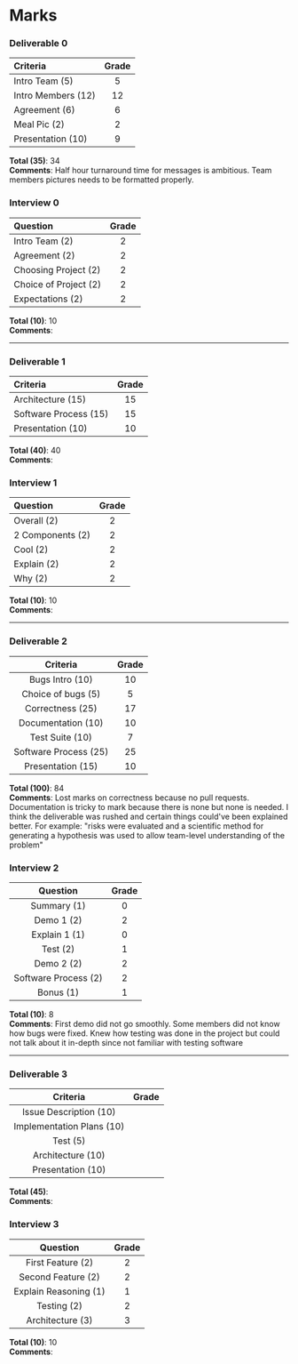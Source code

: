 # Marks

### Deliverable 0

| Criteria | Grade |
| :------- | :-----: |
| Intro Team (5) | 5 | 
| Intro Members (12) | 12 |  
| Agreement (6) | 6 |  
| Meal Pic (2) | 2 |  
| Presentation (10) | 9 | 

**Total (35)**: 34  
**Comments**: Half hour turnaround time for messages is ambitious. Team members pictures needs to be formatted properly.  

### Interview 0

| Question | Grade |
| :------- | :-----: |
| Intro Team (2) | 2 |
| Agreement (2) | 2 |
| Choosing Project (2) | 2 |  
| Choice of Project (2) | 2 |  
| Expectations (2) | 2 |  

**Total (10)**: 10  
**Comments**:  

----------------

### Deliverable 1

| Criteria | Grade |
| :------- | :-----: |
| Architecture (15) | 15 |  
| Software Process (15) | 15 |  
| Presentation (10) | 10 |  

**Total (40)**: 40  
**Comments**:  

### Interview 1

| Question | Grade |
| :------- | :-----: |
| Overall (2) | 2 |  
| 2 Components (2) | 2 |  
| Cool (2) | 2 |  
| Explain (2) | 2 |  
| Why (2) | 2 |  

**Total (10)**: 10   
**Comments**:  

-----------------

### Deliverable 2

| Criteria | Grade |
| :-------: | :-----: |
| Bugs Intro (10) | 10 |  
| Choice of bugs (5) | 5 |  
| Correctness (25) | 17 |  
| Documentation (10) | 10 |
| Test Suite (10) | 7 | 
| Software Process (25) | 25 |
| Presentation (15) | 10 |

**Total (100)**: 84   
**Comments**: Lost marks on correctness because no pull requests. Documentation is tricky to mark because there is none but none is needed. I think the deliverable was rushed and certain things could've been explained better. For example: "risks were evaluated and a scientific method for generating a hypothesis was used to allow team-level understanding of the problem"  

### Interview 2

| Question | Grade |
| :-------: | :-----: |
| Summary (1) | 0 |  
| Demo 1 (2) | 2 |  
| Explain 1 (1) | 0 |  
| Test (2) | 1 |  
| Demo 2 (2) | 2 |  
| Software Process (2) | 2 | 
| Bonus (1) | 1 |

**Total (10)**: 8   
**Comments**: First demo did not go smoothly. Some members did not know how bugs were fixed. Knew how testing was done in the project but could not talk about it in-depth since not familiar with testing software  

-----------------

### Deliverable 3

| Criteria | Grade |
| :-------: | :-----: |
| Issue Description (10) |  |  
| Implementation Plans (10) |  |  
| Test (5) |  |  
| Architecture (10) |  |
| Presentation (10) |  |  

**Total (45)**:   
**Comments**:   

### Interview 3

| Question | Grade |
| :-------: | :-----: |
| First Feature (2) | 2 |  
| Second Feature (2) | 2 |  
| Explain Reasoning (1) | 1 |  
| Testing (2) | 2 |  
| Architecture (3) | 3 |  

**Total (10)**: 10   
**Comments**:   
